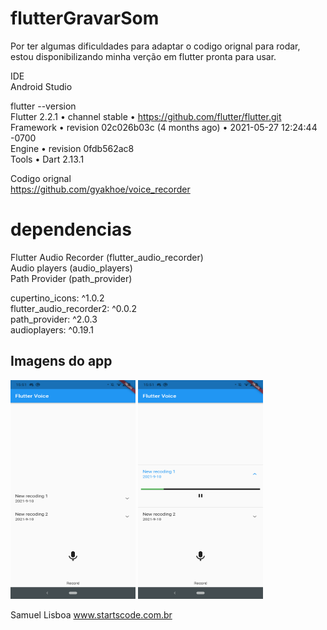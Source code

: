 # flutterGravarSom

Por ter algumas dificuldades para adaptar o codigo orignal para rodar, estou disponibilizando minha verção em flutter pronta para usar.

IDE<br>
Android Studio<br>

flutter --version<br>
Flutter 2.2.1 • channel stable • https://github.com/flutter/flutter.git<br>
Framework • revision 02c026b03c (4 months ago) • 2021-05-27 12:24:44 -0700<br>
Engine • revision 0fdb562ac8<br>
Tools • Dart 2.13.1<br>



Codigo orignal<br>
https://github.com/gyakhoe/voice_recorder<br>

# dependencias
Flutter Audio Recorder (flutter_audio_recorder)<br>
Audio players (audio_players)<br>
Path Provider (path_provider)<br>

cupertino_icons: ^1.0.2<br>
flutter_audio_recorder2: ^0.0.2<br>
path_provider: ^2.0.3<br>
audioplayers: ^0.19.1<br>


## Imagens do app

<img width="200" height="350" src="imagens/Screenshot_20210910-155107.png"/> <img width="200" height="350" src="imagens/Screenshot_20210910-155119.png"/>



Samuel Lisboa
www.startscode.com.br


